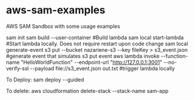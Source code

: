 # aws-sam-examples
AWS SAM Sandbox with some usage examples


sam init
sam build --user-container                      #Build lambda
sam local start-lambda				#Start lambda locally. Does not require restart upon code change
sam local generate-event s3 put --bucket nazariene-s3 --key fileKey > s3_event.json	#generate event that simulates s3 put event
aws lambda invoke --function-name "HelloWorldFunction" --endpoint-url "http://127.0.0.1:3001" --no-verify-ssl --payload file://s3_event.json out.txt  	#trigger lambda locally

To Deploy:
sam deploy --guided

To delete:
aws cloudformation delete-stack --stack-name sam-app

